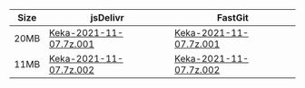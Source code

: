|    Size   |     jsDelivr  | FastGit |
|  ---  |  ---  |  ---  |
| 20MB | [Keka-2021-11-07.7z.001](https://cdn.jsdelivr.net/gh/appleians/Keka@main/Keka-2021-11-07.7z.001) | [Keka-2021-11-07.7z.001](https://raw.fastgit.org/appleians/Keka/main/Keka-2021-11-07.7z.001) |
| 11MB | [Keka-2021-11-07.7z.002](https://cdn.jsdelivr.net/gh/appleians/Keka@main/Keka-2021-11-07.7z.002) | [Keka-2021-11-07.7z.002](https://raw.fastgit.org/appleians/Keka/main/Keka-2021-11-07.7z.002) |

